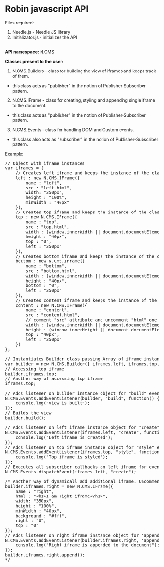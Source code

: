 <h1>Robin javascript API</h1>

Files required: <br />
1) Needle.js - Needle JS library <br />
2) Initializator.js - initializes the API <br />
<br />
<strong>API namespace:</strong> N.CMS

<strong>Classes present to the user:</strong><br /> 
1) N.CMS.Builders - class for building the view of iframes and keeps track of them.
 - this class acts as "publisher" in the notion of Publisher-Subscriber pattern.
 
2) N.CMS.IFrame - class for creating, styling and appending single iframe to the document.
- this class acts as "publisher" in the notion of Publisher-Subscriber pattern.

3) N.CMS.Events - class for handling DOM and Custom events.
- this class also acts as "subscriber" in the notion of Publisher-Subscriber pattern.

Example:
<pre>
// Object with iframe instances
var iframes = { 
	// Creates left iframe and keeps the instance of the class for later use
	left : new N.CMS.IFrame({
		name : "left", 
		src : "left.html", 
		width: "350px", 
		height : "100%", 
		minWidth : "40px"
	}),
	// Creates top iframe and keeps the instance of the class for later use
	top : new N.CMS.IFrame({
		name : "top", 
		src : "top.html", 
		width : (window.innerWidth || document.documentElement.clientWidth) - 350 + "px", 
		height : "40px", 
		top : "0", 
		left : "350px"
	}), 
	// Creates bottom iframe and keeps the instance of the class for later use
	bottom : new N.CMS.IFrame({
		name : "bottom", 
		src : "bottom.html", 
		width : (window.innerWidth || document.documentElement.clientWidth) - 350 + "px", 
		height : "40px", 
		bottom : "0", 
		left : "350px"
	}), 
	// Creates content iframe and keeps the instance of the class for later use
	content : new N.CMS.IFrame({
		name : "content", 
		src : "content.html",
		// comment "src" attribute and uncomment "html" one to see the difference
		width : (window.innerWidth || document.documentElement.clientWidth) - 350 + "px", 
		height : (window.innerHeight || document.documentElement.clientHeight) - 80 + "px", 
		top : "40px", 
		left : "350px"
	})
};

// Instantiates Builder class passing Array of iframe instances
var builder = new N.CMS.Builder([ iframes.left, iframes.top, iframes.bottom, iframes.content ]);
// Accessing top iframe
builder.iframes.top;
// Another way of accessing top iframe
iframes.top;

// Adds listener on builder instance object for "build" event
N.CMS.Events.addEventListener(builder, "build", function() {
	console.log("View is built");
});
// Builds the view
builder.build();

// Adds listener on left iframe instance object for "create" event
N.CMS.Events.addEventListener(iframes.left, "create", function() {
	console.log("Left iframe is created");
});
// Adds listener on top iframe instance object for "style" event
N.CMS.Events.addEventListener(iframes.top, "style", function() {
	console.log("Top iframe is styled");
});
// Executes all subscriber callbacks on left iframe for event "create"
N.CMS.Events.dispatchEvent(iframes.left, "create");

/* Another way of dynamicall add additional iframe. Uncomment this group to see result
builder.iframes.right = new N.CMS.IFrame({
	name : "right", 
	html : "&lt;h1&gt;I am right iframe&lt;/h1&gt;", 
	width: "350px", 
	height : "100%", 
	minWidth : "40px", 
	background : "#fff", 
	right : "0", 
	top : "0"
});
// Adds listener on right iframe instance object for "append" event
N.CMS.Events.addEventListener(builder.iframes.right, "append", function() {
	console.log("Right iframe is appended to the document");
});
builder.iframes.right.append();
*/
</pre>